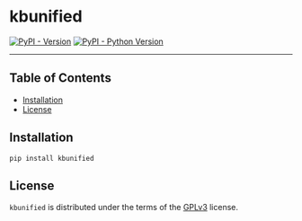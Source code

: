 # kbunified

[![PyPI - Version](https://img.shields.io/pypi/v/kbunified.svg)](https://pypi.org/project/kbunified)
[![PyPI - Python Version](https://img.shields.io/pypi/pyversions/kbunified.svg)](https://pypi.org/project/kbunified)

-----

## Table of Contents

- [Installation](#installation)
- [License](#license)

## Installation

```console
pip install kbunified
```

## License

`kbunified` is distributed under the terms of the [GPLv3](https://spdx.org/licenses/GPL-3.0-or-later.html) license.



